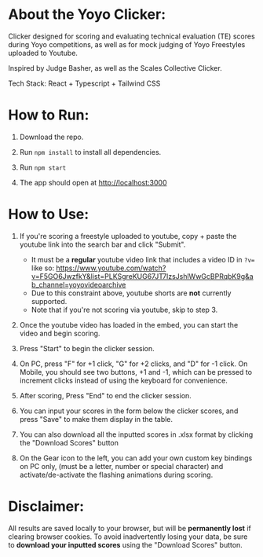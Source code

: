 # About the Yoyo Clicker:

Clicker designed for scoring and evaluating technical evaluation (TE) scores during Yoyo competitions,
as well as for mock judging of Yoyo Freestyles uploaded to Youtube.

Inspired by Judge Basher, as well as the Scales Collective Clicker.

Tech Stack: React + Typescript + Tailwind CSS

# How to Run:

1. Download the repo.

2. Run `npm install` to install all dependencies.

3. Run `npm start`

4. The app should open at [http://localhost:3000](http://localhost:3000)

# How to Use:

1. If you're scoring a freestyle uploaded to youtube, copy + paste the youtube link into the 
search bar and click "Submit".
    * It must be a **regular** youtube video link that includes a video ID in `?v=` like so: https://www.youtube.com/watch?v=F5GO6JwzfkY&list=PLKSgreKUG67JT7lzsJshlWwGcBPRqbK9g&ab_channel=yoyovideoarchive
    * Due to this constraint above, youtube shorts are **not** currently supported.
    * Note that if you're not scoring via youtube, skip to step 3.

2. Once the youtube video has loaded in the embed, you can start the video and begin scoring.

3. Press "Start" to begin the clicker session.

4. On PC, press "F" for +1 click, "G" for +2 clicks, and "D" for -1 click. On Mobile, you should see two buttons, +1 and -1, which can be pressed to increment clicks instead of using the keyboard for convenience.

5. After scoring, Press "End" to end the clicker session. 

6. You can input your scores in the form below the clicker scores, and press "Save" to make them display in the table.

7. You can also download all the inputted scores in .xlsx format by clicking the "Download Scores" button

8. On the Gear icon to the left, you can add your own custom key bindings on PC only, (must be a letter, number or special character) and activate/de-activate the flashing animations during scoring.


# Disclaimer:

All results are saved locally to your browser, but will be **permanently lost** if clearing browser cookies. To avoid inadvertently losing your data, be sure to **download your inputted scores** using the "Download Scores" button.
